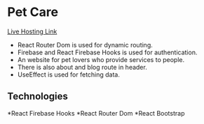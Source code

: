 # Pet Care

 [Live Hosting Link](https://pet-care-a7a77.web.app/)

* React Router Dom is used for dynamic routing.
* Firebase and React Firebase Hooks is used for authentication.
* An website for pet lovers who provide services to people.
* There is also about and blog route in header.
* UseEffect is used for fetching data.


## Technologies
*React Firebase Hooks
*React Router Dom
*React Bootstrap


